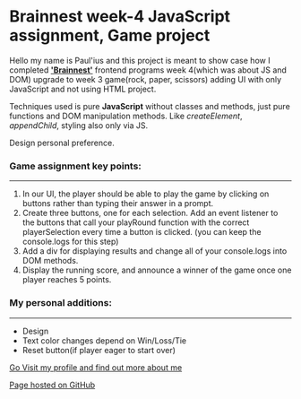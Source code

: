 # Brainnest week-4 JavaScript assignment, Game project

Hello my name is Paul'ius and this project is meant to show case how I completed [**'Brainnest'**](https://www.brainnest.consulting/) frontend programs week 4(which was about JS and DOM) upgrade to week 3 game(rock, paper, scissors) adding UI with only JavaScript and not using HTML project.

Techniques used is pure **JavaScript** without classes and methods, just pure functions and DOM manipulation methods. Like _createElement_, _appendChild_, styling also only via JS.

Design personal preference.

### Game assignment key points:

---

1. In our UI, the player should be able to play the game by clicking on buttons rather than
   typing their answer in a prompt.
2. Create three buttons, one for each selection. Add an event listener to the buttons that call
   your playRound function with the correct playerSelection every time a button is clicked.
   (you can keep the console.logs for this step)
3. Add a div for displaying results and change all of your console.logs into DOM methods.
4. Display the running score, and announce a winner of the game once one player reaches 5
   points.

### My personal additions:

---

- Design
- Text color changes depend on Win/Loss/Tie
- Reset button(if player eager to start over)

[Go Visit my profile and find out more about me](https://github.com/Scarab911)

[Page hosted on GitHub](https://scarab911.github.io/2-calculator-task/)
